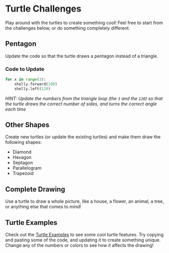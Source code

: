 # Turtle Challenges
Play around with the turtles to create something cool! Feel free to start from the challenges below, or do something completely different.

## Pentagon
Update the code so that the turtle draws a pentagon instead of a triangle.

### Code to Update
```python
for x in range(3):
    shelly.forward(100)
    shelly.left(120)
```

_HINT: Update the numbers from the triangle loop (the `3` and the `120`) so that the turtle draws the correct number of sides, and turns the correct angle each time_

## Other Shapes
Create new turtles (or update the existing turtles) and make them draw the following shapes:
- Diamond
- Hexagon
- Septagon
- Parallelogram
- Trapezoid

## Complete Drawing
Use a turtle to draw a whole picture, like a house, a flower, an animal, a tree, or anything else that comes to mind!

## Turtle Examples
Check out the [Turtle Examples](TurtleExamples.md) to see some cool turtle features. Try copying and pasting some of the code, and updating it to create something unique. Change any of the numbers or colors to see how it affects the drawing!